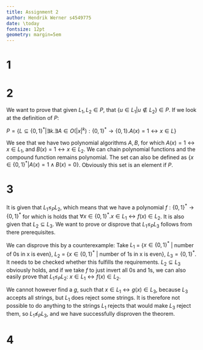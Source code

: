 ```yaml
---
title: Assignment 2
author: Hendrik Werner s4549775
date: \today
fontsize: 12pt
geometry: margin=5em
---
```


# 1

# 2
We want to prove that given $L_1, L_2 \in P$, that $\{u \in L_1 | u \not \in L_2\} \in P$. If we look at the definition of $P$:

$P = \{L \subseteq \{0, 1\}^* | \exists k. \exists A \in O(|x|^k): \{0, 1\}^* \rightarrow \{0, 1\}. A(x) = 1 \leftrightarrow x \in L\}$

We see that we have two polynomial algorithms $A, B$, for which $A(x) = 1 \leftrightarrow x \in L_1$, and $B(x) = 1 \leftrightarrow x \in L_2$. We can chain polynomial functions and the compound function remains polynomial. The set can also be defined as $\{x \in \{0, 1\}^* | A(x) = 1 \land B(x) = 0\}$. Obviously this set is an element if $P$.

# 3
It is given that $L_1 \leq_P L_2$, which means that we have a polynomial $f: \{0, 1\}^* \rightarrow \{0, 1\}^*$ for which is holds that $\forall x \in \{0, 1\}^*. x \in L_1 \leftrightarrow f(x) \in L_2$. It is also given that $L_2 \subseteq L_3$. We want to prove or disprove that $L_1 \leq_P L_3$ follows from there prerequisites.

We can disprove this by a counterexample: Take $L_1$ = {$x \in \{0, 1\}^*$ | number of 0s in x is even}, $L_2$ = {$x \in \{0, 1\}^*$ | number of 1s in x is even}, $L_3 = \{0, 1\}^*$. It needs to be checked whether this fulfills the requirements. $L_2 \subseteq L_3$ obviously holds, and if we take $f$ to just invert all 0s and 1s, we can also easily prove that $L_1 \leq_P L_2$: $x \in L_1 \leftrightarrow f(x) \in L_2$.

We cannot however find a $g$, such that $x \in L_1 \leftrightarrow g(x) \in L_3$, because $L_3$ accepts all strings, but $L_1$ does reject some strings. It is therefore not possible to do anything to the strings $L_1$ rejects that would make $L_3$ reject them, so $L_1 \not \leq_P L_3$, and we have successfully disproven the theorem.

# 4
